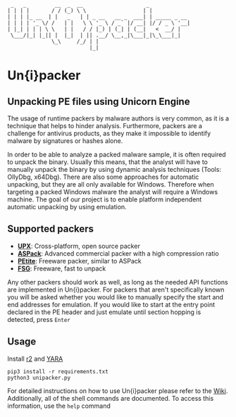      _   _         __  _  __                    _
    | | | |       / / (_) \ \                  | |
    | | | |_ __  | |   _   | | _ __   __ _  ___| | _____ _ __
    | | | | '_ \/ /   | |   \ \ '_ \ / _` |/ __| |/ / _ \ '__|
    | |_| | | | \ \   | |   / / |_) | (_| | (__|   <  __/ |
     \___/|_| |_|| |  |_|  | || .__/ \__,_|\___|_|\_\___|_|
                  \_\     /_/ | |
                              |_|

# Un{i}packer
## Unpacking PE files using Unicorn Engine

The usage of runtime packers by malware authors is very common, as it is a technique that helps to hinder analysis.
Furthermore, packers are a challenge for antivirus products, as they make it impossible to identify malware by signatures
or hashes alone.

In order to be able to analyze a packed malware sample, it is often required to unpack the binary. Usually this means,
that the analyst will have to manually unpack the binary by using dynamic analysis techniques (Tools: OllyDbg, x64Dbg).
There are also some approaches for automatic unpacking, but they are all only available for Windows. Therefore when
targeting a packed Windows malware the analyst will require a Windows machine. The goal of our project is to enable
platform independent automatic unpacking by using emulation.

## Supported packers

- **[UPX](https://github.com/upx/upx)**: Cross-platform, open source packer
- **[ASPack](http://www.aspack.com/)**: Advanced commercial packer with a high compression ratio
- **[PEtite](https://www.un4seen.com/petite/)**: Freeware packer, similar to ASPack
- **[FSG](https://www.aldeid.com/wiki/Category:Digital-Forensics/Computer-Forensics/Anti-Reverse-Engineering/Packers/FSG)**: Freeware, fast to unpack

Any other packers should work as well, as long as the needed API functions are implemented in Un{i}packer. For packers that
aren't specifically known you will be asked whether you would like to manually specify the start and end addresses for emulation.
If you would like to start at the entry point declared in the PE header and just emulate until section hopping is detected,
press ```Enter```

## Usage
Install [r2](https://github.com/radare/radare2) and [YARA](https://github.com/VirusTotal/yara)
```
pip3 install -r requirements.txt
python3 unipacker.py
```
For detailed instructions on how to use Un{i}packer please refer to the [Wiki](https://github.com/unipacker/unipacker/wiki).
Additionally, all of the shell commands are documented. To access this information, use the ```help``` command

